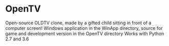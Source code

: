 # OpenTV
Open-source OLDTV clone, made by a gifted child sitting in front of a computer screen!
Windows application in the WinApp directory, source for game and development version in the OpenTV directory
Works with Python 2.7 and 3.6
